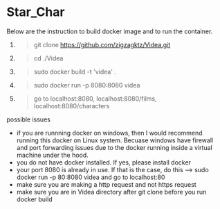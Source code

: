 # Star_Char
Below are the instruction to build docker image and to run the container.

1. > git clone https://github.com/zigzagktz/Videa.git

2. > cd ./Videa

3. > sudo docker build -t 'videa' .

4. > sudo docker run -p 8080:8080 videa

5. > go to localhost:8080, localhost:8080/films, localhost:8080/characters 

possible issues 
- if you are runnning docker on windows, then I would recommend running this docker on Linux system. Becuase windows have firewall and port forwarding issues due to the docker running inside a virtual machine under the hood. 
- you do not have docker installed. If yes, please install docker
- your port 8080 is already in use. If that is the case, do this --> sudo docker run -p 80:8080 videa and go to localhost:80
- make sure you are making a http request and not https request
- make sure you are in Videa directory after git clone before you run docker build

